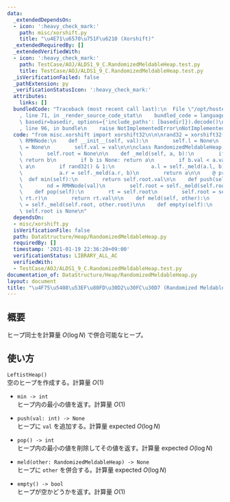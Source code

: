 ```yaml
---
data:
  _extendedDependsOn:
  - icon: ':heavy_check_mark:'
    path: misc/xorshift.py
    title: "\u4E71\u6570\u751F\u6210 (Xorshift)"
  _extendedRequiredBy: []
  _extendedVerifiedWith:
  - icon: ':heavy_check_mark:'
    path: TestCase/AOJ/ALDS1_9_C.RandomizedMeldableHeap.test.py
    title: TestCase/AOJ/ALDS1_9_C.RandomizedMeldableHeap.test.py
  _isVerificationFailed: false
  _pathExtension: py
  _verificationStatusIcon: ':heavy_check_mark:'
  attributes:
    links: []
  bundledCode: "Traceback (most recent call last):\n  File \"/opt/hostedtoolcache/Python/3.10.6/x64/lib/python3.10/site-packages/onlinejudge_verify/documentation/build.py\"\
    , line 71, in _render_source_code_stat\n    bundled_code = language.bundle(stat.path,\
    \ basedir=basedir, options={'include_paths': [basedir]}).decode()\n  File \"/opt/hostedtoolcache/Python/3.10.6/x64/lib/python3.10/site-packages/onlinejudge_verify/languages/python.py\"\
    , line 96, in bundle\n    raise NotImplementedError\nNotImplementedError\n"
  code: "from misc.xorshift import xorshift32\n\n\nrand32 = xorshift32()\n\n\nclass\
    \ RMHNode:\n    def __init__(self, val):\n        self.l = None\n        self.r\
    \ = None\n        self.val = val\n\n\nclass RandomizedMeldableHeap:\n    def __init__(self):\n\
    \        self.root = None\n\n    def _meld(self, a, b):\n        if a is None:\
    \ return b\n        if b is None: return a\n        if b.val < a.val: a, b = b,\
    \ a\n        if rand32() & 1:\n            a.l = self._meld(a.l, b)\n        else:\n\
    \            a.r = self._meld(a.r, b)\n        return a\n\n    @ property\n  \
    \  def min(self):\n        return self.root.val\n\n    def push(self, val):\n\
    \        nd = RMHNode(val)\n        self.root = self._meld(self.root, nd)\n\n\
    \    def pop(self):\n        rt = self.root\n        self.root = self._meld(rt.l,\
    \ rt.r)\n        return rt.val\n\n    def meld(self, other):\n        self.root\
    \ = self._meld(self.root, other.root)\n\n    def empty(self):\n        return\
    \ self.root is None\n"
  dependsOn:
  - misc/xorshift.py
  isVerificationFile: false
  path: DataStructure/Heap/RandomizedMeldableHeap.py
  requiredBy: []
  timestamp: '2021-01-19 22:36:20+09:00'
  verificationStatus: LIBRARY_ALL_AC
  verifiedWith:
  - TestCase/AOJ/ALDS1_9_C.RandomizedMeldableHeap.test.py
documentation_of: DataStructure/Heap/RandomizedMeldableHeap.py
layout: document
title: "\u4F75\u5408\u53EF\u80FD\u30D2\u30FC\u30D7 (Randomized Meldable Heap)"
---
```

## 概要
ヒープ同士を計算量 $O(\log N)$ で併合可能なヒープ。

## 使い方
`LeftistHeap()`  
空のヒープを作成する。計算量 $O(1)$

- `min -> int`  
ヒープ内の最小の値を返す。計算量 $O(1)$

- `push(val: int) -> None`  
ヒープに `val` を追加する。計算量 $\mathrm{expected}\ O(\log N)$

- `pop() -> int`  
ヒープ内の最小の値を削除してその値を返す。計算量 $\mathrm{expected}\ O(\log N)$

- `meld(other: RandomizedMeldableHeap) -> None`  
ヒープに `other` を併合する。計算量 $\mathrm{expected}\ O(\log N)$

- `empty() -> bool`  
ヒープが空かどうかを返す。計算量 $O(1)$
